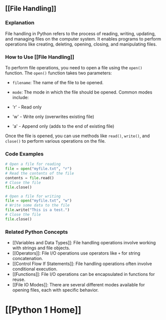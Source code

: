 ## [[File Handling]]

### Explanation
File handling in Python refers to the process of reading, writing, updating, and managing files on the computer system. It enables programs to perform operations like creating, deleting, opening, closing, and manipulating files.

### How to Use [[File Handling]]
To perform file operations, you need to open a file using the `open()` function. The `open()` function takes two parameters:

- `filename`: The name of the file to be opened.
- `mode`: The mode in which the file should be opened. Common modes include:

 - 'r' - Read only
 - 'w' - Write only (overwrites existing file)
 - 'a' - Append only (adds to the end of existing file)

Once the file is opened, you can use methods like `read()`, `write()`, and `close()` to perform various operations on the file.

### Code Examples
```python
# Open a file for reading
file = open("myfile.txt", "r")
# Read the contents of the file
contents = file.read()
# Close the file
file.close()
```

```python
# Open a file for writing
file = open("myfile.txt", "w")
# Write some data to the file
file.write("This is a test.")
# Close the file
file.close()
```

### Related Python Concepts

- [[Variables and Data Types]]: File handling operations involve working with strings and file objects.
- [[Operators]]: File I/O operations use operators like `+` for string concatenation.
- [[Control Flow If Statements]]: File handling operations often involve conditional execution.
- [[Functions]]: File I/O operations can be encapsulated in functions for reuse.
- [[File IO Modes]]: There are several different modes available for opening files, each with specific behavior.
# [[Python 1 Home]]